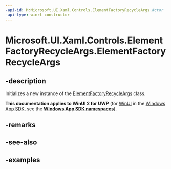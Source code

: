 ```yaml
---
-api-id: M:Microsoft.UI.Xaml.Controls.ElementFactoryRecycleArgs.#ctor
-api-type: winrt constructor
---
```


<!-- Method syntax.
public ElementFactoryRecycleArgs.ElementFactoryRecycleArgs()
-->

# Microsoft.UI.Xaml.Controls.ElementFactoryRecycleArgs.ElementFactoryRecycleArgs

## -description

Initializes a new instance of the [ElementFactoryRecycleArgs](elementfactoryrecycleargs.md) class.

**This documentation applies to WinUI 2 for UWP** (for [WinUI](/windows/apps/winui/winui3/) in the [Windows App SDK](/windows/apps/windows-app-sdk/), see the **[Windows App SDK namespaces](/windows/windows-app-sdk/api/winrt/)**).

## -remarks

## -see-also

## -examples

